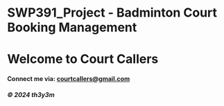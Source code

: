 # SWP391_Project - Badminton Court Booking Management
# Welcome to Court Callers



#### Connect me via: courtcallers@gmail.com

##### &#169; 2024 th3y3m
